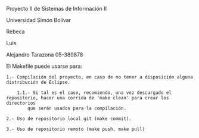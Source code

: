 Proyecto II de Sistemas de Información II

Universidad Simón Bolívar

Rebeca

Luis

Alejandro Tarazona	05-389878


El Makefile puede usarse para:

	1.- Compilación del proyecto, en caso de no tener a disposición alguna distribución de Eclipse.

		1.1.- Si tal es el caso, recomiendo, una vez descargado el repositorio, hacer una corrida de 'make clean' para crear los directorios 
			que serán usados para la compilación.

	2.- Uso de repositorio local git (make commit).

	3.- Uso de repositorio remoto (make push, make pull)
